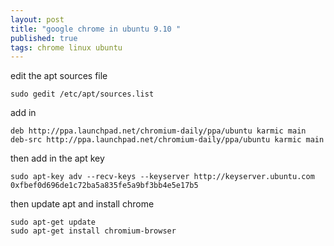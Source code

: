 ```yaml
--- 
layout: post
title: "google chrome in ubuntu 9.10 "
published: true
tags: chrome linux ubuntu
---
```

edit the apt sources file

``` shell
sudo gedit /etc/apt/sources.list
```

add in

``` shell
deb http://ppa.launchpad.net/chromium-daily/ppa/ubuntu karmic main
deb-src http://ppa.launchpad.net/chromium-daily/ppa/ubuntu karmic main
```

then add in the apt key

``` shell
sudo apt-key adv --recv-keys --keyserver http://keyserver.ubuntu.com 0xfbef0d696de1c72ba5a835fe5a9bf3bb4e5e17b5
```

then update apt and install chrome

``` shell
sudo apt-get update
sudo apt-get install chromium-browser
```

